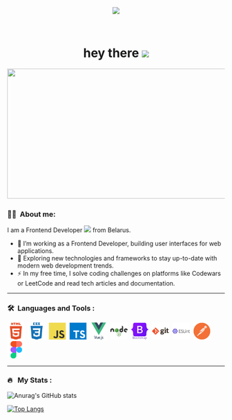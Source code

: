 <div id="header" align="center">
  <img src="https://media.giphy.com/media/v1.Y2lkPTc5MGI3NjExcHc2ZGxmYXQ0anF0bjJ2cHQ2NjV6M3IzN2J0MGcwM2JmcTEwZnlsbiZlcD12MV9naWZzX3NlYXJjaCZjdD1n/bGgsc5mWoryfgKBx1u/giphy.gif" width="100"/>
</div>
<p align="center"><img src="https://komarev.com/ghpvc/?username=deathxdder&style=flat-square&color=blueviolet" alt=""></p>
<h1 align="center">
  hey there
  <img src="https://media.giphy.com/media/hvRJCLFzcasrR4ia7z/giphy.gif" width="30px"/>
</h1>
<div align="center">
  <img src="https://media.giphy.com/media/dWesBcTLavkZuG35MI/giphy.gif" width="600" height="300"/>
</div>

### 👨‍💻 &nbsp;About me:
I am a Frontend Developer <img src="https://media.giphy.com/media/WUlplcMpOCEmTGBtBW/giphy.gif" width="30"> from Belarus.

- 🔭 I’m working as a Frontend Developer, building user interfaces for web applications.
- 🌱 Exploring new technologies and frameworks to stay up-to-date with modern web development trends.
- ⚡ In my free time, I solve coding challenges on platforms like Codewars or LeetCode and read tech articles and documentation.

---

### 🛠 &nbsp;Languages and Tools :

<p>
  <img src="https://github.com/devicons/devicon/blob/master/icons/html5/html5-plain-wordmark.svg" title="HTML5" alt="HTML5" width="40" height="40"/>&nbsp;
  <img src="https://github.com/devicons/devicon/blob/master/icons/css3/css3-plain-wordmark.svg" title="CSS3" alt="CSS3" width="40" height="40"/>&nbsp;
  <img src="https://github.com/devicons/devicon/blob/master/icons/javascript/javascript-original.svg" title="JavaScript" alt="JavaScript" width="40" height="40"/>&nbsp;
  <img src="https://github.com/devicons/devicon/blob/master/icons/typescript/typescript-original.svg" title="TypeScript" alt="TypeScript" width="40" height="40"/>&nbsp;
  <img src="https://github.com/devicons/devicon/blob/master/icons/vuejs/vuejs-original-wordmark.svg" title="Vue" alt="Vue" width="40" height="40"/>&nbsp;
  <img src="https://github.com/devicons/devicon/blob/master/icons/nodejs/nodejs-original-wordmark.svg" title="nodejs" alt="nodejs" width="40" height="40"/>&nbsp;
  <img src="https://github.com/devicons/devicon/blob/master/icons/bootstrap/bootstrap-original-wordmark.svg" title="Bootstrap" alt="Bootstrap" width="40" height="40"/>&nbsp;
  <img src="https://github.com/devicons/devicon/blob/master/icons/git/git-original-wordmark.svg" title="git" alt="git" width="40" height="40"/>&nbsp;
  <img src="https://github.com/devicons/devicon/blob/master/icons/eslint/eslint-original-wordmark.svg" title="eslint" alt="eslint" width="40" height="40"/>&nbsp;
  <img src="https://github.com/devicons/devicon/blob/master/icons/postman/postman-original.svg" title="postman" alt="postman" width="40" height="40"/>&nbsp;
  <img src="https://github.com/devicons/devicon/blob/master/icons/figma/figma-original.svg" title="figma" alt="figma" width="40" height="40"/>&nbsp;
</p>

---

### 🔥 &nbsp; My Stats :

![Anurag's GitHub stats](https://github-readme-stats.vercel.app/api?username=deathxdder&show_icons=true&theme=dark)

[![Top Langs](https://github-readme-stats.vercel.app/api/top-langs/?username=deathxdder&layout=compact&theme=vision-friendly-dark)](https://github.com/anuraghazra/github-readme-stats)
